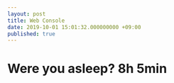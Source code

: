 ```yaml
---
layout: post
title: Web Console
date: 2019-10-01 15:01:32.000000000 +09:00
published: true
---
```


# Were you asleep?  8h 5min





